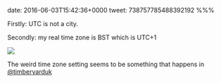 date: 2016-06-03T15:42:36+0000
tweet: 738757785488392192
%%%

Firstly: UTC is not a city.

Secondly: my real time zone is BST which is UTC+1

![](CkCYSLCWkAAoqS8.png)

The weird time zone setting seems to be something that happens in [@timberyarduk](https://twitter.com/timberyarduk)
